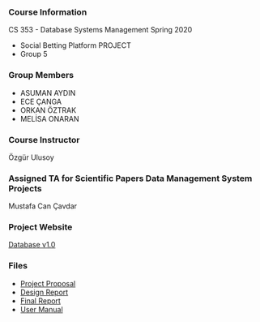 ### Course Information
CS 353 - Database Systems Management Spring 2020
- Social Betting Platform PROJECT
- Group 5

### Group Members
- ASUMAN AYDIN 
- ECE ÇANGA
- ORKAN ÖZTRAK
- MELİSA ONARAN

### Course Instructor
Özgür Ulusoy

### Assigned TA for Scientific Papers Data Management System Projects
Mustafa Can Çavdar

### Project Website
[Database v1.0](https://mellonaran.github.io/)

### Files
- [Project Proposal](https://docs.google.com/document/d/1c-XP2u5eQpr4cWvnkB5M2oZqwgTwS0DQ67QKJlGf95E/edit?ts=5e53eb11)
- [Design Report]()
- [Final Report]()
- [User Manual]()
